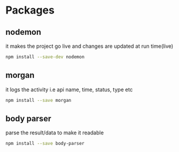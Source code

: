 # Packages

## nodemon

it makes the project go live and changes are updated at run time(live)

```bash
npm install --save-dev nodemon
```

## morgan

it logs the activity i.e api name, time, status, type etc

```bash
npm install --save morgan
```

## body parser

parse the result/data to make it readable

```bash
npm install --save body-parser
```
